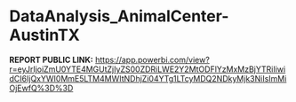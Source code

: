 # DataAnalysis_AnimalCenter-AustinTX
<b>REPORT PUBLIC LINK:</b> https://app.powerbi.com/view?r=eyJrIjoiZmU0YTE4MGUtZjIyZS00ZDRiLWE2Y2MtODFlYzMxMzBjYTRiIiwidCI6IjQxYWI0MmE5LTM4MWItNDhjZi04YTg1LTcyMDQ2NDkyMjk3NiIsImMiOjEwfQ%3D%3D
